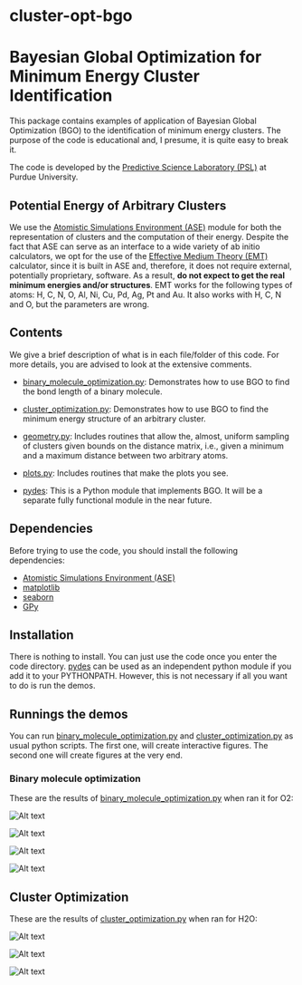 # cluster-opt-bgo
Bayesian Global Optimization for Minimum Energy Cluster Identification
======================================================================

This package contains examples of application of Bayesian Global Optimization
(BGO) to the identification of minimum energy clusters. The purpose of the code
is educational and, I presume, it is quite easy to break it.

The code is developed by the
[Predictive Science Laboratory (PSL)](http://www.predictivesciencelab.org) at
Purdue University.

Potential Energy of Arbitrary Clusters
--------------------------------------

We use the [Atomistic Simulations Environment (ASE)](https://wiki.fysik.dtu.dk/ase/)
 module for both the representation of clusters and the computation of their
energy.
Despite the fact that ASE can serve as an interface to a wide variety of ab
initio calculators, we opt for the use of the
[Effective Medium Theory (EMT)](https://wiki.fysik.dtu.dk/ase/ase/calculators/emt.html#module-ase.calculators.emt)
calculator,
since it is built in ASE and, therefore, it does not require external, 
potentially proprietary, software.
As a result, **do not expect to get the real minimum energies and/or structures**.
EMT works for the following types of atoms: H, C, N, O, Al, Ni, Cu, Pd, Ag, Pt
and Au.
It also works with H, C, N and O, but the parameters are wrong.

Contents
--------

We give a brief description of what is in each file/folder of this code.
For more details, you are advised to look at the extensive comments.
* [binary_molecule_optimization.py](./binary_molecule_optimization.py):
Demonstrates how to use BGO to find the bond length of a binary molecule.

* [cluster_optimization.py](./cluster_optimization.py):
Demonstrates how to use BGO to find the minimum energy structure of an 
arbitrary cluster.

* [geometry.py](./geometry.py):
Includes routines that allow the, almost, uniform sampling of clusters given
bounds on the distance matrix, i.e., given a minimum and a maximum distance
between two arbitrary atoms.

* [plots.py](./plots.py):
Includes routines that make the plots you see.

* [pydes](./pydes):
This is a Python module that implements BGO.
It will be a separate fully functional module in the near future.

Dependencies
------------

Before trying to use the code, you should install the following dependencies:
* [Atomistic Simulations Environment (ASE)](https://wiki.fysik.dtu.dk/ase/)
* [matplotlib](http://matplotlib.org)
* [seaborn](http://stanford.edu/~mwaskom/software/seaborn/)
* [GPy](https://github.com/SheffieldML/GPy)

Installation
------------

There is nothing to install. You can just use the code once you enter the code
directory. [pydes](./pydes) can be used as an independent python module if you
add it to your PYTHONPATH. However, this is not necessary if all you want to
do is run the demos.

Runnings the demos
------------------

You can run [binary_molecule_optimization.py](./binary_molecule_optimization.py)
and [cluster_optimization.py](./cluster_optimization.py) as usual python scripts.
The first one, will create interactive figures.
The second one will create figures at the very end.

### Binary molecule optimization
These are the results of [binary_molecule_optimization.py](./binary_molecule_optimization.py)
when ran it for O2:

![Alt text](./results/bgo_O2.gif)

![Alt text](./results/ei_O2.png)

![Alt text](./results/energy_O2.png)

![Alt text](./results/final_cluster_O2.png)


## Cluster Optimization
These are the results of [cluster_optimization.py](./cluster_optimization.py)
when ran for H2O:

![Alt text](./results/ei_H2O.png)

![Alt text](./results/energy_H2O.png)

![Alt text](./results/final_cluster_H2O.png)
